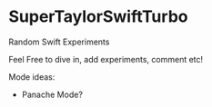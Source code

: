 # SuperTaylorSwiftTurbo
Random Swift Experiments


Feel Free to dive in, add experiments, comment etc!


Mode ideas:
- Panache Mode?
